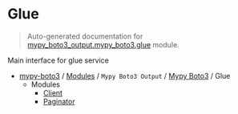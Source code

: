# Glue

> Auto-generated documentation for [mypy_boto3_output.mypy_boto3.glue](https://github.com/vemel/mypy_boto3/blob/master/mypy_boto3_output/mypy_boto3/glue/__init__.py) module.

Main interface for glue service

- [mypy-boto3](../../../README.md#mypy_boto3) / [Modules](../../../MODULES.md#mypy-boto3-modules) / `Mypy Boto3 Output` / [Mypy Boto3](../index.md#mypy-boto3) / Glue
    - Modules
        - [Client](client.md#client)
        - [Paginator](paginator.md#paginator)
